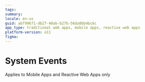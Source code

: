```yaml
---
tags: 
summary: 
locale: en-us
guid: abf99671-db27-40ab-b27b-56da8bb4bc6c
app_type: traditional web apps, mobile apps, reactive web apps
platform-version: o11
figma:
---
```


# System Events

<div class="info" markdown="1">

Applies to Mobile Apps and Reactive Web Apps only

</div>
